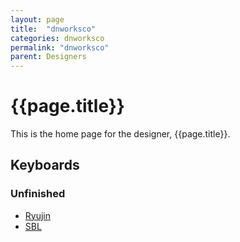 ```yaml
---
layout: page
title:  "dnworksco"
categories: dnworksco
permalink: "dnworksco"
parent: Designers
---
```

# {{page.title}}

This is the home page for the designer, {{page.title}}.

## Keyboards

### Unfinished

- [Ryujin](/dnworksco/ryujin)
- [SBL](/dnworksco/sbl)
